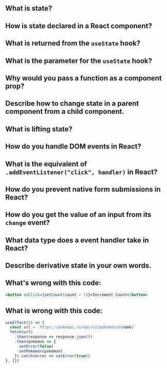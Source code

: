 ## What is state?

## How is state declared in a React component?

## What is returned from the `useState` hook?

## What is the parameter for the `useState` hook?

## Why would you pass a function as a component prop?

## Describe how to change state in a parent component from a child component.

## What is lifting state?

## How do you handle DOM events in React?

## What is the equivalent of `.addEventListener("click", handler)` in React?

## How do you prevent native form submissions in React?

## How do you get the value of an input from its `change` event?

## What data type does a event handler take in React?

## Describe derivative state in your own words.

## What's wrong with this code:

```jsx
<button onClick={setCount(count + 1)}>Increment Count</button>
```

## What is wrong with this code:

```js
useEffect(() => {
  const url = `https://pokeapi.co/api/v2/pokemon/${name}`
  fetch(url)
    .then(response => response.json())
    .then(pokemon => {
      setError(false)
      setPokemon(pokemon)
    }).catch(error => setError(true))
}, [])
```
